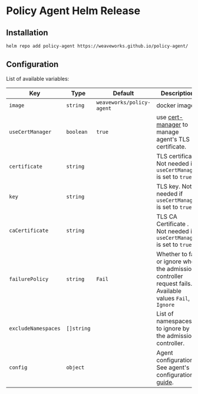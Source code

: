 # Policy Agent Helm Release

## Installation
```bash
helm repo add policy-agent https://weaveworks.github.io/policy-agent/
```

## Configuration

List of available variables:


| Key                   | Type          | Default                   | Description                                                                                               |
|-----------------------|---------------|---------------------------|-----------------------------------------------------------------------------------------------------------|
| `image`               | `string`      | `weaveworks/policy-agent` | docker image.                                                                                             |
| `useCertManager`      | `boolean`     | `true`                    | use [cert-manager](https://cert-manager.io/) to manage agent's TLS certificate.                           |
| `certificate`         | `string`      |                           | TLS certificate. Not needed if `useCertManager` is set to `true`.                                         |
| `key`                 | `string`      |                           | TLS key. Not needed if `useCertManager` is set to `true`.                                                 |
| `caCertificate`       | `string`      |                           | TLS CA Certificate . Not needed if `useCertManager` is set to `true`.                                     |
| `failurePolicy`       | `string`      | `Fail`                    |  Whether to fail or ignore when the admission controller request fails. Available values `Fail`, `Ignore` |
| `excludeNamespaces`   | `[]string`    |                           | List of namespaces to ignore by the admission controller.                                                 |
| `config`              | `object`      |                           | Agent configuration. See agent's configuration [guide](../docs/README.md#configuration).                  |
